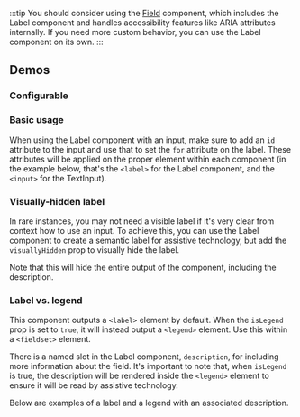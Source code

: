 <script setup>
import { ref } from 'vue';
import { CdxLabel, CdxTextInput } from '@wikimedia/codex';
import LabelBasic from '@/../component-demos/label/examples/LabelBasic.vue';
import LabelVisuallyHidden from '@/../component-demos/label/examples/LabelVisuallyHidden.vue';
import LabelWithDescription from '@/../component-demos/label/examples/LabelWithDescription.vue';
import LegendWithDescription from '@/../component-demos/label/examples/LegendWithDescription.vue';

const controlsConfig = [
	{
		name: 'icon',
		type: 'icon'
	},
	{
		name: 'optionalFlag',
		type: 'text',
		initial: '(optional)'
	},
	{
		name: 'visuallyHidden',
		type: 'boolean'
	},
	{
		name: 'isLegend',
		type: 'boolean'
	},
	{
		name: 'disabled',
		type: 'boolean'
	},
	{
		name: 'default',
		type: 'slot',
		default: 'Label text'
	},
	{
		name: 'description',
		type: 'slot',
		default: 'Short description text'
	},
];
</script>

:::tip
You should consider using the [Field](./field.md) component, which includes the Label component and
handles accessibility features like ARIA attributes internally. If you need more custom behavior,
you can use the Label component on its own.
:::

## Demos

### Configurable

<cdx-demo-wrapper :controls-config="controlsConfig" :show-generated-code="true">
<template v-slot:demo="{ propValues, slotValues }">
	<cdx-label v-bind="propValues">
		{{ slotValues.default }}
		<template #description>{{ slotValues.description }}</template>
	</cdx-label>
</template>
</cdx-demo-wrapper>

### Basic usage

When using the Label component with an input, make sure to add an `id` attribute to the input and
use that to set the `for` attribute on the label. These attributes will be applied on the proper
element within each component (in the example below, that's the `<label>` for the Label component,
and the `<input>` for the TextInput).

<cdx-demo-wrapper>
<template v-slot:demo>
	<label-basic />
</template>
<template v-slot:code>

<<< @/../component-demos/label/examples/LabelBasic.vue

</template>
</cdx-demo-wrapper>

### Visually-hidden label

In rare instances, you may not need a visible label if it's very clear from context how to use an
input. To achieve this, you can use the Label component to create a semantic label for assistive
technology, but add the `visuallyHidden` prop to visually hide the label.

Note that this will hide the entire output of the component, including the description.

<cdx-demo-wrapper>
<template v-slot:demo>
	<label-visually-hidden />
</template>
<template v-slot:code>

<<< @/../component-demos/label/examples/LabelVisuallyHidden.vue

</template>
</cdx-demo-wrapper>

### Label vs. legend

This component outputs a `<label>` element by default. When the `isLegend` prop is set to `true`,
it will instead output a `<legend>` element. Use this within a `<fieldset>` element.

There is a named slot in the Label component, `description`, for including more information about
the field. It's important to note that, when `isLegend` is true, the description will be rendered
inside the `<legend>` element to ensure it will be read by assistive technology.

Below are examples of a label and a legend with an associated description.

<cdx-demo-wrapper>
<template v-slot:demo>
	<label-with-description />
</template>
<template v-slot:code>

<<< @/../component-demos/label/examples/LabelWithDescription.vue

</template>
</cdx-demo-wrapper>

<cdx-demo-wrapper>
<template v-slot:demo>
	<legend-with-description />
</template>
<template v-slot:code>

<<< @/../component-demos/label/examples/LegendWithDescription.vue

</template>
</cdx-demo-wrapper>
